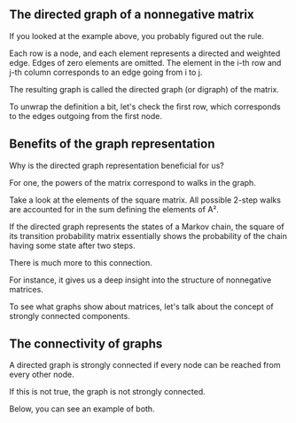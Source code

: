 ## The directed graph of a nonnegative matrix
If you looked at the example above, you probably figured out the rule.

Each row is a node, and each element represents a directed and weighted edge. Edges of zero elements are omitted. The element in the i-th row and j-th column corresponds to an edge going from i to j.

The resulting graph is called the directed graph (or digraph) of the matrix.

To unwrap the definition a bit, let's check the first row, which corresponds to the edges outgoing from the first node.

## Benefits of the graph representation
Why is the directed graph representation beneficial for us?

For one, the powers of the matrix correspond to walks in the graph.

Take a look at the elements of the square matrix. All possible 2-step walks are accounted for in the sum defining the elements of A².

If the directed graph represents the states of a Markov chain, the square of its transition probability matrix essentially shows the probability of the chain having some state after two steps.

There is much more to this connection.

For instance, it gives us a deep insight into the structure of nonnegative matrices.

To see what graphs show about matrices, let's talk about the concept of strongly connected components.

## The connectivity of graphs
A directed graph is strongly connected if every node can be reached from every other node.

If this is not true, the graph is not strongly connected.

Below, you can see an example of both.

